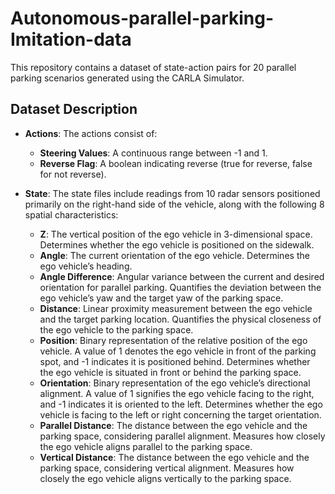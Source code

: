 # Autonomous-parallel-parking-Imitation-data


This repository contains a dataset of state-action pairs for 20 parallel parking scenarios generated using the CARLA Simulator.

## Dataset Description

- **Actions**: The actions consist of:
  - **Steering Values**: A continuous range between -1 and 1.
  - **Reverse Flag**: A boolean indicating reverse (true for reverse, false for not reverse).

- **State**: The state files include readings from 10 radar sensors positioned primarily on the right-hand side of the vehicle, along with the following 8 spatial characteristics:
  - **Z**: The vertical position of the ego vehicle in 3-dimensional space. Determines whether the ego vehicle is positioned on the sidewalk.
  - **Angle**: The current orientation of the ego vehicle. Determines the ego vehicle’s heading.
  - **Angle Difference**: Angular variance between the current and desired orientation for parallel parking. Quantifies the deviation between the ego vehicle’s yaw and the target yaw of the parking space.
  - **Distance**: Linear proximity measurement between the ego vehicle and the target parking location. Quantifies the physical closeness of the ego vehicle to the parking space.
  - **Position**: Binary representation of the relative position of the ego vehicle. A value of 1 denotes the ego vehicle in front of the parking spot, and -1 indicates it is positioned behind. Determines whether the ego vehicle is situated in front or behind the parking space.
  - **Orientation**: Binary representation of the ego vehicle’s directional alignment. A value of 1 signifies the ego vehicle facing to the right, and -1 indicates it is oriented to the left. Determines whether the ego vehicle is facing to the left or right concerning the target orientation.
  - **Parallel Distance**: The distance between the ego vehicle and the parking space, considering parallel alignment. Measures how closely the ego vehicle aligns parallel to the parking space.
  - **Vertical Distance**: The distance between the ego vehicle and the parking space, considering vertical alignment. Measures how closely the ego vehicle aligns vertically to the parking space.
